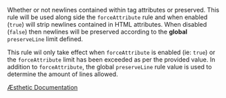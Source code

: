 Whether or not newlines contained within tag attributes or preserved. This rule will be used along side the `forceAttribute` rule and when enabled (`true`) will strip newlines contained in HTML attributes. When disabled (`false`) then newlines will be preserved according to the **global** `preserveLine` limit defined.

This rule wil only take effect when `forceAttribute` is enabled (ie: `true`) or the `forceAttribute` limit has been exceeded as per the provided value. In addition to `forceAttribute`, the global `preserveLine` rule value is used to determine the amount of lines allowed.


[Æsthetic Documentation](https://æsthetic.dev/rules/markup/stripAttributeLines/)
